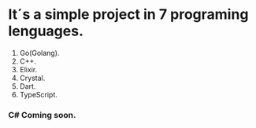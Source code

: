 # It´s a simple project in 7 programing lenguages.
1. Go(Golang).
2. C++.
3. Elixir.
4. Crystal.
5. Dart.
6. TypeScript.
### C# Coming soon.
